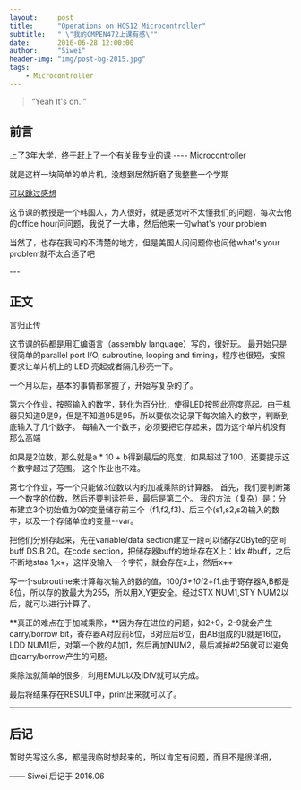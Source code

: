 ```yaml
---
layout:     post
title:      "Operations on HCS12 Microcontroller"
subtitle:   " \"我的CMPEN472上课有感\""
date:       2016-06-28 12:00:00
author:     "Siwei"
header-img: "img/post-bg-2015.jpg"
tags:
    - Microcontroller
---
```


> “Yeah It's on. ”


## 前言
上了3年大学，终于赶上了一个有关我专业的课 ---- Microcontroller

就是这样一块简单的单片机，没想到居然折磨了我整整一个学期

[可以跳过感想](#build)

这节课的教授是一个韩国人，为人很好，就是感觉听不太懂我们的问题，每次去他的office hour问问题，我说了一大串，然后他来一句what's your problem

当然了，也存在我问的不清楚的地方，但是美国人问问题你也问他what's your problem就不太合适了吧

<p id = "build"></p>
---

## 正文

言归正传

这节课的码都是用汇编语言（assembly language）写的，很好玩。 最开始只是很简单的parallel port I/O, subroutine, looping and timing，程序也很短，按照要求让单片机上的 LED 亮起或者隔几秒亮一下。

一个月以后，基本的事情都掌握了，开始写复杂的了。

第六个作业，按照输入的数字，转化为百分比，使得LED按照此亮度亮起。由于机器只知道9是9，但是不知道95是95，所以要依次记录下每次输入的数字，判断到底输入了几个数字。 每输入一个数字，必须要把它存起来，因为这个单片机没有那么高端

如果是2位数，那么就是a * 10 + b得到最后的亮度，如果超过了100，还要提示这个数字超过了范围。 这个作业也不难。

第七个作业，写一个只能做3位数以内的加减乘除的计算器。 首先，我们要判断第一个数字的位数，然后还要判读符号，最后是第二个。 我的方法（复杂）是：分布建立3个初始值为0的变量储存前三个（f1,f2,f3)、后三个(s1,s2,s2)输入的数字，以及一个存储单位的变量--var。

把他们分别存起来，先在variable/data section建立一段可以储存20Byte的空间buff  DS.B  20。在code section，把储存器buff的地址存在X上：ldx   #buff，之后不断地staa  1,x+，这样没输入一个字符，就会存在x上，然后x++

写一个subroutine来计算每次输入的数的值，100*f3+10*f2+f1.由于寄存器A,B都是8位，所以存的数最大为255，所以用X,Y更安全。经过STX NUM1,STY NUM2以后，就可以进行计算了。

**真正的难点在于加减乘除，**因为存在进位的问题，如2+9，2-9就会产生carry/borrow bit，寄存器A对应前8位，B对应后8位，由AB组成的D就是16位，LDD NUM1后，对第一个数的A加1，然后再加NUM2，最后减掉#256就可以避免由carry/borrow产生的问题。

乘除法就简单的很多，利用EMUL以及IDIV就可以完成。

最后将结果存在RESULT中，print出来就可以了。


---

## 后记

暂时先写这么多，都是我临时想起来的，所以肯定有问题，而且不是很详细，

—— Siwei 后记于 2016.06
